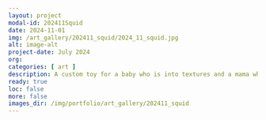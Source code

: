 ```yaml
---
layout: project
modal-id: 202411Squid
date: 2024-11-01
img: /art_gallery/202411_squid/2024_11_squid.jpg
alt: image-alt
project-date: July 2024
org: 
categories: [ art ]
description: A custom toy for a baby who is into textures and a mama who is into squids.
ready: true
loc: false
more: false
images_dir: /img/portfolio/art_gallery/202411_squid
---
```


